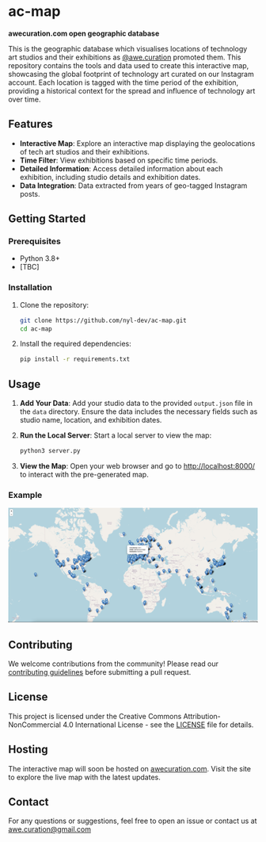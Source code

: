 # ac-map
**awecuration.com open geographic database**

This is the geographic database which visualises locations of technology art studios and their exhibitions as [@awe.curation](https://www.instagram.com/awe.curation/) promoted them. This repository contains the tools and data used to create this interactive map, showcasing the global footprint of technology art curated on our Instagram account. Each location is tagged with the time period of the exhibition, providing a historical context for the spread and influence of technology art over time.

## Features

- **Interactive Map**: Explore an interactive map displaying the geolocations of tech art studios and their exhibitions.
- **Time Filter**: View exhibitions based on specific time periods.
- **Detailed Information**: Access detailed information about each exhibition, including studio details and exhibition dates.
- **Data Integration**: Data extracted from years of geo-tagged Instagram posts.

## Getting Started

### Prerequisites

- Python 3.8+
- [TBC]

### Installation

1. Clone the repository:

    ```bash
    git clone https://github.com/nyl-dev/ac-map.git
    cd ac-map

2. Install the required dependencies:

    ```bash
    pip install -r requirements.txt
    ```

## Usage

1. **Add Your Data**: Add your studio data to the provided `output.json` file in the `data` directory. Ensure the data includes the necessary fields such as studio name, location, and exhibition dates.
2. **Run the Local Server**: Start a local server to view the map:

    ```bash
    python3 server.py
    ```

3. **View the Map**: Open your web browser and go to [http://localhost:8000/](http://localhost:8000/) to interact with the pre-generated map.

### Example

![Map Preview](images/map_preview.png)

## Contributing

We welcome contributions from the community! Please read our [contributing guidelines](CONTRIBUTING.md) before submitting a pull request.

## License

This project is licensed under the Creative Commons Attribution-NonCommercial 4.0 International License - see the [LICENSE](LICENSE) file for details.

## Hosting

The interactive map will soon be hosted on [awecuration.com](https://awecuration.com). Visit the site to explore the live map with the latest updates.

## Contact

For any questions or suggestions, feel free to open an issue or contact us at awe.curation@gmail.com


